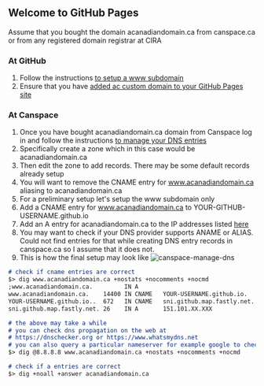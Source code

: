 ## Welcome to GitHub Pages

Assume that you bought the domain acanadiandomain.ca from canspace.ca or from any registered domain registrar at CIRA

### At GitHub 
1. Follow the instructions [to setup a www subdomain](https://help.github.com/articles/setting-up-a-www-subdomain/)
2. Ensure that you have [added ac custom domain to your GitHub Pages site](https://help.github.com/articles/adding-or-removing-a-custom-domain-for-your-github-pages-site/)

### At Canspace
1. Once you have bought acanadiandomain.ca domain from Canspace log in and follow the instructions [to manage your DNS entries](https://www.canspace.ca/clients/knowledgebase/32/How-do-I-manage-DNS-entries.html)
2. Specifically create a zone which in this case would be acanadiandomain.ca
3. Then edit the zone to add records. There may be some default records already setup
4. You will want to remove the CNAME entry for www.acanadiandomain.ca aliasing to acanadiandomain.ca
5. For a preliminary setup let's setup the www subdomain only
6. Add a CNAME entry for www.acanadiandomain.ca to YOUR-GITHUB-USERNAME.github.io 
7. Add an A entry for acanadiandomain.ca to the IP addresses listed [here](https://help.github.com/articles/setting-up-an-apex-domain/#configuring-a-records-with-your-dns-provider) 
8. You may want to check if your DNS provider supports ANAME or ALIAS. Could not find entries for that while creating DNS entry records in canspace.ca so I assume that it does not.
9. This is how the final setup may look like ![canspace-manage-dns](https://anshumania.github.io/codenotes/githubpages/images/canspace-manage-dns.png)

```markdown
# check if cname entries are correct
$> dig www.acanadiandomain.ca +nostats +nocomments +nocmd
;www.acanadiandomain.ca.		 IN	A
www.acanadiandomain.ca.	   14400 IN	CNAME	YOUR-USERNAME.github.io.
YOUR-USERNAME.github.io..  672	 IN	CNAME	sni.github.map.fastly.net.
sni.github.map.fastly.net. 26	 IN	A		151.101.XX.XXX

# the above may take a while
# you can check dns propagation on the web at 
# https://dnschecker.org or https://www.whatsmydns.net
# you can also query a particular nameserver for example google to check propagation
$> dig @8.8.8.8 www.acanadiandomain.ca +nostats +nocomments +nocmd

# check if a entries are correct
$> dig +noall +answer acanadiandomain.ca